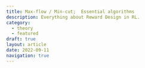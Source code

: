 ```yaml
---
title: Max-flow / Min-cut;  Essential algorithms
description: Everything about Reward Design in RL.
category:
  - theory
  - featured
draft: true
layout: article
date: 2022-09-11
navigation: true
---
```

